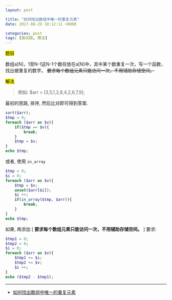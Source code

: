 ```yaml
---
layout: post

title: "如何找出数组中唯一的重复元素"
date: 2017-08-29 10:12:11 +0800

categories: post
tags: [面试题, 算法]
---
```


<mark>题目</mark>

数组a[N]，1至N-1这N-1个数存放在a[N]中，其中某个数重复一次，写一个函数， 找出被重复的数字。 ~~要求每个数组元素只能访问一次，不用辅助存储空间。~~

<mark>解法</mark>

>例如: $arr = [3,5,1,2,8,4,2,6,7,9];

最初的思路, 排序, 然后比对即可得到答案.

```php
sort($arr);
$tmp = 0;
foreach ($arr as $v){
	if($tmp == $v){
		break;
	}
	$tmp = $v;
}
echo $tmp;
```

或者, 使用 `in_array`

```php
$tmp = 0;
$i = 0;
foreach ($arr as $v){
	$tmp = $v;
	unset($arr[$i]);
	$i ++;
	if(in_array($tmp, $arr)){
		break;
	}
}
echo $tmp;
```

如果, 再添加 [ **要求每个数组元素只能访问一次，不用辅助存储空间。** ] 要求:

```php
$tmp1 = 0;
$tmp2 = 0;
$i = 0;
foreach ($arr as $v){
	$tmp1 += $i;
	$tmp2 += $v;
	$i ++;
}
echo ($tmp2 - $tmp1);
```

---
- [如何找出数组中唯一的重复元素](http://www.cnblogs.com/cysolo/p/3587314.html)

